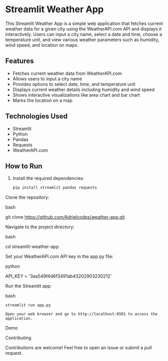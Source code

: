 # Streamlit Weather App

This Streamlit Weather App is a simple web application that fetches current weather data for a given city using the WeatherAPI.com API and displays it interactively. Users can input a city name, select a date and time, choose a temperature unit, and view various weather parameters such as humidity, wind speed, and location on maps.

## Features

- Fetches current weather data from WeatherAPI.com
- Allows users to input a city name
- Provides options to select date, time, and temperature unit
- Displays current weather details including humidity and wind speed
- Shows interactive visualizations like area chart and bar chart
- Marks the location on a map

## Technologies Used

- Streamlit
- Python
- Pandas
- Requests
- WeatherAPI.com

## How to Run

1. Install the required dependencies:

   ```bash
   pip install streamlit pandas requests
Clone the repository:

bash

git clone https://github.com/Adrielcodes/weather-app.git

Navigate to the project directory:

bash

cd streamlit-weather-app

Set your WeatherAPI.com API key in the app.py file:

python

API_KEY = '3aa549f4d6f3491ab43202903230212'

Run the Streamlit app:

bash

    streamlit run app.py

    Open your web browser and go to http://localhost:8501 to access the application.

Demo

Contributing

Contributions are welcome! Feel free to open an issue or submit a pull request.

